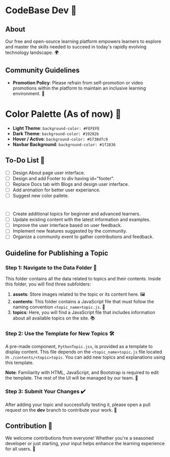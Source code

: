# CodeBase Dev 🚀

## About
Our free and open-source learning platform empowers learners to explore and master the skills needed to succeed in today's rapidly evolving technology landscape. 🌍

## Community Guidelines
- **Promotion Policy**: Please refrain from self-promotion or video promotions within the platform to maintain an inclusive learning environment. 🤝

# Color Palette (As of now) 🎨

- **Light Theme**: `background-color: #FEFEFE`
- **Dark Theme**: `background-color: #19202b`
- **Hover / Active**: `background-color: #5738dfc9`
- **Navbar Background**: `background-color: #1f2836`


## To-Do List 📝
- [ ] Design About page user interface.
- [ ] Design and add Footer to div having id="footer".
- [ ] Replace Docs tab with Blogs and design user interface.
- [ ] Add animation for better user experiance.
- [ ] Suggest new color pallete.
#
- [ ] Create additional topics for beginner and advanced learners.
- [ ] Update existing content with the latest information and examples.
- [ ] Improve the user interface based on user feedback.
- [ ] Implement new features suggested by the community.
- [ ] Organize a community event to gather contributions and feedback.

## Guideline for Publishing a Topic

### Step 1: Navigate to the Data Folder 📁
This folder contains all the data related to topics and their contents. Inside this folder, you will find three subfolders:

1. **assets**: Store images related to the topic or its content here. 🖼️
2. **contents**: This folder contains a JavaScript file that must follow the naming convention `<topic_name>topic.js`. 📄
3. **topics**: Here, you will find a JavaScript file that includes information about all available topics on the site. 📚

### Step 2: Use the Template for New Topics 🛠️
A pre-made component, `PythonTopic.jsx`, is provided as a template to display content. This file depends on the `<topic_name>topic.js` file located in `./contents/<topic>topic`. You can add new topics and explanations using this template. 

**Note**: Familiarity with HTML, JavaScript, and Bootstrap is required to edit the template. The rest of the UI will be managed by our team. 🎨

### Step 3: Submit Your Changes ✔️
After adding your topic and successfully testing it, please open a pull request on the **dev** branch to contribute your work. 📝

## Contribution 🤗
We welcome contributions from everyone! Whether you're a seasoned developer or just starting, your input helps enhance the learning experience for all users. 🌟
